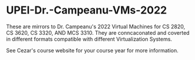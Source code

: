 # UPEI-Dr.-Campeanu-VMs-2022

These are mirrors to Dr. Campeanu's 2022 Virtual Machines for CS 2820, CS 3620, CS 3320, AND MCS 3310. They are conncaconated and coverted in different formats compatible with different Virtualization Systems. 

See Cezar's course website for your course year for more information.
